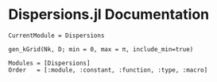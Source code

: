 # Dispersions.jl Documentation

```@meta
CurrentModule = Dispersions
```


```@docs
gen_kGrid(Nk, D; min = 0, max = π, include_min=true)
```

```@autodocs
Modules = [Dispersions]
Order   = [:module, :constant, :function, :type, :macro]
```
